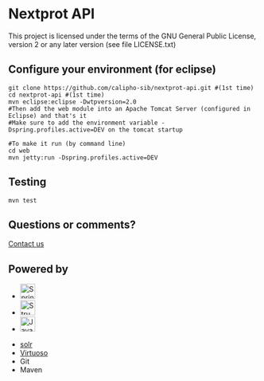 # Nextprot API

This project is licensed under the terms of the GNU General Public License, version 2 or any later version (see file LICENSE.txt)

## Configure your environment (for eclipse)
```shell
git clone https://github.com/calipho-sib/nextprot-api.git #(1st time) 
cd nextprot-api #(1st time) 
mvn eclipse:eclipse -Dwtpversion=2.0
#Then add the web module into an Apache Tomcat Server (configured in Eclipse) and that's it
#Make sure to add the environment variable -Dspring.profiles.active=DEV on the tomcat startup

#To make it run (by command line)
cd web
mvn jetty:run -Dspring.profiles.active=DEV
```

## Testing
```
mvn test
```
## Questions or comments? 
[Contact us](http://www.nextprot.org/contact/us)


## Powered by 
<ul>
	<li>
		<a href="http://spring.io" target="_blank">	<img alt="Spring" height="30" src="http://blog.goyello.com/wp-content/uploads/2011/12/Logo_Spring_252x150.png"/> </a>
	</li>
	<li>
		<a href="http://structure101.com" target="_blank">	<img alt="Structure101" height="30" src="http://structure101.com/images/s101_170.png"/> </a>
	</li>
	<li>
		<a href="http://www.ej-technologies.com/products/jprofiler/overview.html" target="_blank">
		             <img alt="Java Profiler" height="30" src="http://blog.idrsolutions.com/wp-content/uploads/2013/09/logo_jprofiler01.gif"/> 
		</a>
	</li>
</ul>

* [solr](http://lucene.apache.org/solr/) 
* [Virtuoso](http://http://virtuoso.openlinksw.com/)
* Git
* Maven
